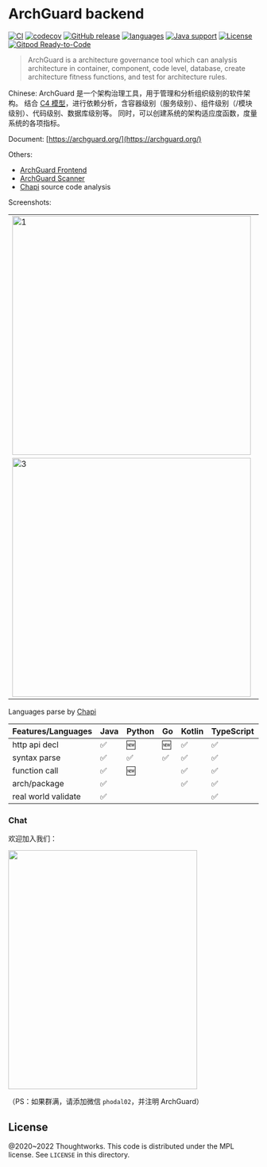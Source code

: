 # ArchGuard backend

[![CI](https://github.com/archguard/archguard-backend/actions/workflows/ci.yml/badge.svg)](https://github.com/archguard/archguard-backend/actions/workflows/ci.yml)
[![codecov](https://codecov.io/gh/archguard/archguard-backend/branch/master/graph/badge.svg?token=QS5H866CWH)](https://codecov.io/gh/archguard/archguard-backend)
[![GitHub release](https://img.shields.io/github/v/release/archguard/archguard-backend?logo=git&logoColor=white)](https://github.com/archguard/archguard-backend/releases)
[![languages](https://img.shields.io/badge/language-kotlin-blueviolet?logo=kotlin&logoColor=white)](https://www.kotlincn.net/)
[![Java support](https://img.shields.io/badge/Java-12+-green?logo=java&logoColor=white)](https://openjdk.java.net/)
[![License](https://img.shields.io/github/license/archguard/archguard-backend?color=4D7A97&logo=opensourceinitiative&logoColor=white)](https://opensource.org/licenses/MIT)
[![Gitpod Ready-to-Code](https://img.shields.io/badge/Gitpod-ready--to--code-green?label=gitpod&logo=gitpod&logoColor=white)](https://gitpod.io/#https://github.com/archguard/archguard-backend)


> ArchGuard is a architecture governance tool which can analysis architecture in container, component, code level, database, create architecture fitness functions, and test for architecture rules. 

Chinese: ArchGuard 是一个架构治理工具，用于管理和分析组织级别的软件架构。 结合 [C4 模型](https://c4model.com)，进行依赖分析，含容器级别（服务级别）、组件级别（/模块级别）、代码级别、数据库级别等。 
同时，可以创建系统的架构适应度函数，度量系统的各项指标。

Document: [https://archguard.org/](https://archguard.org/)

Others:

- [ArchGuard Frontend](https://github.com/archguard/archguard-frontend)
- [ArchGuard Scanner](https://github.com/archguard/scanner)
- [Chapi](https://github.com/modernizing/chapi) source code analysis

Screenshots:

<table>
  <tr>
    <td><img src="https://archguard.org/assets/screenshots/archguard-20-overview.png"  alt="1" width = 480px /></td>
    <td><img src="https://archguard.org/assets/screenshots/archguard-20-apilist.png" alt="2" width = 480px /></td>
   </tr> 
   <tr>
      <td><img src="https://archguard.org/assets/screenshots/archguard-20-class.png" alt="3" width = 480px /></td>
      <td><img src="https://archguard.org/assets/screenshots/archguard-20-servicesmap.png" align="right" width = 480px /></td>
  </tr>
</table>

Languages parse by [Chapi](https://github.com/modernizing/chapi)

| Features/Languages  | Java | Python | Go  | Kotlin | TypeScript | C   | C#  | Scala | C++ |
|---------------------|------|--------|-----|--------|------------|-----|-----|-------|-----|
| http api decl       | ✅    | 🆕     | 🆕  | ✅      | ✅          | 🆕  | ✅   | 🆕    | 🆕  |
| syntax parse        | ✅    | ✅      | ✅   | ✅      | ✅          | 🆕  | ✅   | ✅     | 🆕  |
| function call       | ✅    | 🆕     |     | ✅      | ✅          |     |     |       |     |
| arch/package        | ✅    |        |     | ✅      | ✅          |     | ✅   | ✅     |     |
| real world validate | ✅    |        |     |        | ✅          |     |     |       |     |

### Chat

欢迎加入我们：

<img src="https://archguard.org/qrcode.jpg" width="380" height="480">

（PS：如果群满，请添加微信 `phodal02`，并注明 ArchGuard）

License
---

@2020~2022 Thoughtworks. This code is distributed under the MPL license. See `LICENSE` in this directory.
